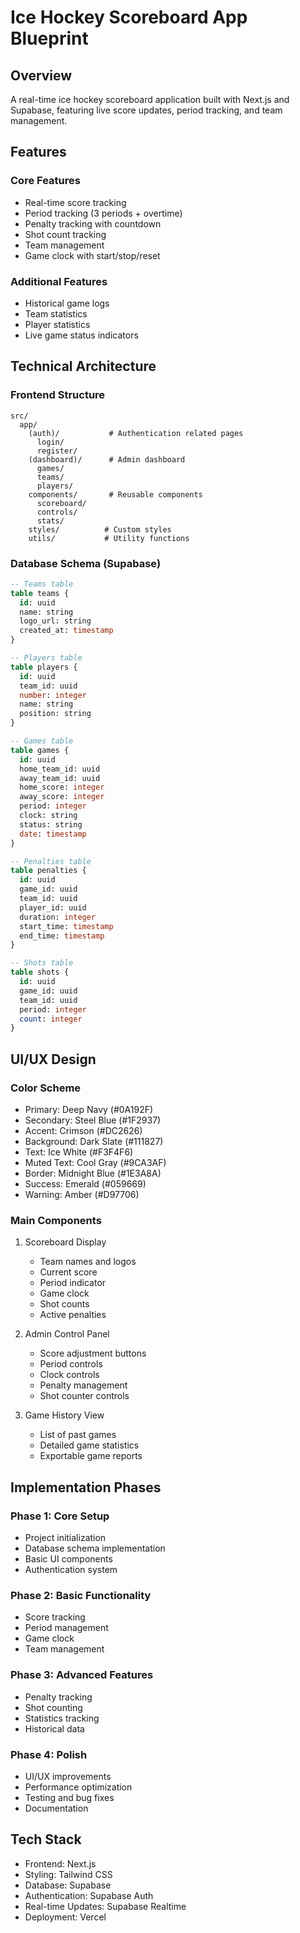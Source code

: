 # Ice Hockey Scoreboard App Blueprint

## Overview
A real-time ice hockey scoreboard application built with Next.js and Supabase, featuring live score updates, period tracking, and team management.

## Features

### Core Features
- Real-time score tracking
- Period tracking (3 periods + overtime)
- Penalty tracking with countdown
- Shot count tracking
- Team management
- Game clock with start/stop/reset

### Additional Features
- Historical game logs
- Team statistics
- Player statistics
- Live game status indicators

## Technical Architecture

### Frontend Structure
```
src/
  app/
    (auth)/           # Authentication related pages
      login/
      register/
    (dashboard)/      # Admin dashboard
      games/
      teams/
      players/
    components/       # Reusable components
      scoreboard/
      controls/
      stats/
    styles/          # Custom styles
    utils/           # Utility functions
```

### Database Schema (Supabase)

```sql
-- Teams table
table teams {
  id: uuid
  name: string
  logo_url: string
  created_at: timestamp
}

-- Players table
table players {
  id: uuid
  team_id: uuid
  number: integer
  name: string
  position: string
}

-- Games table
table games {
  id: uuid
  home_team_id: uuid
  away_team_id: uuid
  home_score: integer
  away_score: integer
  period: integer
  clock: string
  status: string
  date: timestamp
}

-- Penalties table
table penalties {
  id: uuid
  game_id: uuid
  team_id: uuid
  player_id: uuid
  duration: integer
  start_time: timestamp
  end_time: timestamp
}

-- Shots table
table shots {
  id: uuid
  game_id: uuid
  team_id: uuid
  period: integer
  count: integer
}
```

## UI/UX Design

### Color Scheme
- Primary: Deep Navy (#0A192F)
- Secondary: Steel Blue (#1F2937)
- Accent: Crimson (#DC2626)
- Background: Dark Slate (#111827)
- Text: Ice White (#F3F4F6)
- Muted Text: Cool Gray (#9CA3AF)
- Border: Midnight Blue (#1E3A8A)
- Success: Emerald (#059669)
- Warning: Amber (#D97706)

### Main Components
1. Scoreboard Display
   - Team names and logos
   - Current score
   - Period indicator
   - Game clock
   - Shot counts
   - Active penalties

2. Admin Control Panel
   - Score adjustment buttons
   - Period controls
   - Clock controls
   - Penalty management
   - Shot counter controls

3. Game History View
   - List of past games
   - Detailed game statistics
   - Exportable game reports

## Implementation Phases

### Phase 1: Core Setup
- Project initialization
- Database schema implementation
- Basic UI components
- Authentication system

### Phase 2: Basic Functionality
- Score tracking
- Period management
- Game clock
- Team management

### Phase 3: Advanced Features
- Penalty tracking
- Shot counting
- Statistics tracking
- Historical data

### Phase 4: Polish
- UI/UX improvements
- Performance optimization
- Testing and bug fixes
- Documentation

## Tech Stack
- Frontend: Next.js
- Styling: Tailwind CSS
- Database: Supabase
- Authentication: Supabase Auth
- Real-time Updates: Supabase Realtime
- Deployment: Vercel
